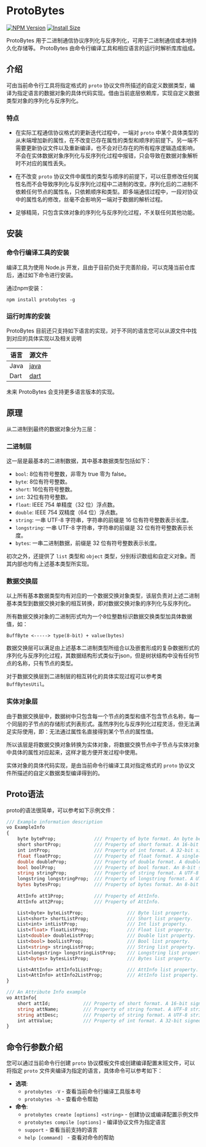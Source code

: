 # ProtoBytes

[![NPM Version](http://img.shields.io/npm/v/protobytes.svg?style=flat)](https://www.npmjs.org/package/protobytes)
[![Install Size](https://packagephobia.now.sh/badge?p=protobytes)](https://packagephobia.now.sh/result?p=protobytes)


ProtoBytes 用于二进制通信协议序列化与反序列化，可用于二进制通信或本地持久化存储等。
ProtoBytes 由命令行编译工具和相应语言的运行时解析库库组成。

## 介绍
可由当前命令行工具将指定格式的 `proto` 协议文件所描述的自定义数据类型，编译为指定语言的数据对象的具体代码实现。借由当前底层依赖库，实现自定义数据类型对象的序列化与反序列化。

### 特点
- 在实际工程通信协议格式的更新迭代过程中，一端对 `proto` 中某个具体类型的从末端增加新的属性，在不改变已存在属性的类型和顺序的前提下。另一端不需要更新协议文件以及重新编译，也不会对已存在的所有程序逻辑造成影响，不会在实体数据对象序列化与反序列化过程中报错，只会导致在数据对象解析时不对应的属性丢失。

- 在不改变 `proto` 协议文件中属性的类型与顺序的前提下，可以任意修改任何属性名而不会导致序列化与反序列化过程中二进制的改变。序列化后的二进制不依赖任何节点的属性名，只依赖顺序和类型。即多端通信过程中，一段对协议中的属性名的修改，丝毫不会影响另一端对于数据的解析过程。

- 足够精简，只包含实体对象的序列化与反序列化过程，不关联任何其他功能。

## 安装
### 命令行编译工具的安装
编译工具为使用 Node.js 开发，且由于目前仍处于完善阶段，可以克隆当前仓库后，通过如下命令进行安装。

通过npm安装：
```
npm install protobytes -g
```

### 运行时库的安装
ProtoBytes 目前还只支持如下语言的实现，对于不同的语言您可以从源文件中找到对应的具体实现以及相关说明

| 语言                             | 源文件                                       |
|---------------------------------|---------------------------------------------|
| Java                            | [java](java)                                |
| Dart                            | [dart](dart)                                |

未来 ProtoBytes 会支持更多语言版本的实现。


## 原理
从二进制到最终的数据对象分为三层：
### 二进制层
这一层是最基本的二进制数据，其中基本数据类型包括如下：
* `bool`: 8位有符号整数，非零为 true 零为 false。
* `byte`: 8位有符号整数。
* `short`: 16位有符号整数。
* `int`: 32位有符号整数。
* `float`: IEEE 754 单精度（32 位）浮点数。
* `double`: IEEE 754 双精度（64 位）浮点数。
* `string`: 一串 UTF-8 字符串，字符串的前缀是 16 位有符号整数表示长度。
* `longstring`: 一串 UTF-8 字符串，字符串的前缀是 32 位有符号整数表示长度。
* `bytes`: 一串二进制数据，前缀是 32 位有符号整数表示长度。

初次之外，还提供了 `list` 类型和 `object` 类型，分别标识数组和自定义对象。而其内部也均有上述基本类型所实现。

### 数据交换层
以上所有基本数据类型均有对应的一个数据交换对象类型，该层负责对上述二进制基本类型到数据交换对象的相互转换，即对数据交换对象的序列化与反序列化。

所有数据交换对象的二进制形式均为一个8位整数标识数据交换类型加具体数据值，如：
```
BuffByte <-----> type(8-bit) + value(bytes)
```

数据交换层可以满足由上述基本二进制类型所组合以及嵌套形成的复杂数据形式的序列化与反序列化过程，其数据结构形式类似于json，但是树状结构中没有任何节点的名称，只有节点的类型。

对于数据交换层到二进制层的相互转化的具体实现过程可以参考类 `BuffBytesUtil`。

### 实体对象层
由于数据交换层中，数据树中只包含每一个节点的类型和值不包含节点名称，每一个同层的子节点的存储形式列表形式。虽然序列化与反序列化过程灵活，但无法满足实际使用，即：无法通过属性名直接得到某个节点的属性值。

所以该层是将数据交换对象转换为实体对象，将数据交换节点中子节点与实体对象中具体的属性对应起来，这样才能方便开发过程中使用。

实体对象的具体代码实现，是由当前命令行编译工具对指定格式的 `proto` 协议文件所描述的自定义数据类型编译得到的。

## Proto语法
proto的语法很简单，可以参考如下示例文件：
```proto
/// Example information description
vo ExampleInfo
{	
	byte byteProp;				/// Property of byte format. An byte between -128 and 127.
	short shortProp;			/// Property of short format. A 16-bit signed integer between -32768 and 32767.
	int intProp;				/// Property of int format. A 32-bit signed integer between -2147483648 and 2147483647.
	float floatProp;			/// Property of float format. A single-precision (32-bit) floating-point number.
	double doubleProp;			/// Property of double format. A double-precision (64-bit) floating-point number.
	bool boolProp;				/// Property of bool format. An 8-bit signed integer
	string stringProp;			/// Property of string format. A UTF-8 string from the byte stream. The string is assumed to be prefixed with an short indicating the length in bytes.
	longstring longstringProp;	/// Property of longstring format. A UTF-8 string from the byte stream. The string is assumed to be prefixed with an int indicating the length in bytes.
	bytes bytesProp;			/// Property of bytes format. An 8-bit signed integer
	
	AttInfo att1Prop;			/// Property of AttInfo.
	AttInfo att2Prop;			/// Property of AttInfo.

	List<byte> byteListProp;				/// Byte list property.
	List<short> shortListProp;				/// Short list property.
	List<int> intListProp;					/// Int list property.
	List<float> floatListProp;				/// Float list property.
	List<double> doubleListProp;			/// Double list property.
	List<bool> boolListProp;				/// Bool list property.
	List<string> stringListProp;			/// String list property.
	List<longstring> longstringListProp;	/// Longstring list property.
	List<bytes> bytesListProp;				/// Bytes list property.

	List<AttInfo> attInfo1ListProp;			/// AttInfo list property.
	List<AttInfo> attInfo2ListProp;			/// AttInfo list property.
}

/// An Attribute Info example
vo AttInfo{
	short attId;			/// Property of short format. A 16-bit signed integer between -32768 and 32767.
	string attName;			/// Property of string format. A UTF-8 string from the byte stream. The string is assumed to be prefixed with an short indicating the length in bytes.
	string attDesc;			/// Property of string format. A UTF-8 string from the byte stream. The string is assumed to be prefixed with an short indicating the length in bytes.
	int attValue;			/// Property of int format. A 32-bit signed integer between -2147483648 and 2147483647.
}
```

## 命令行参数介绍
您可以通过当前命令行创建 `proto` 协议模板文件或创建编译配置末班文件，可以将指定 `proto` 文件夹编译为指定的语言，具体命令可以参考如下：

* **选项**:
    * `protobytes -V` - 查看当前命令行编译工具版本号
    * `protobytes -h` - 查看命令帮助
* **命令**:
    * `protobytes create [options] <string>` - 创建协议或编译配置示例文件
    * `protobytes compile [options]` - 编译协议文件为指定语言
    * `support` - 查看当前支持的语言
    * `help [command] ` - 查看对命令的帮助